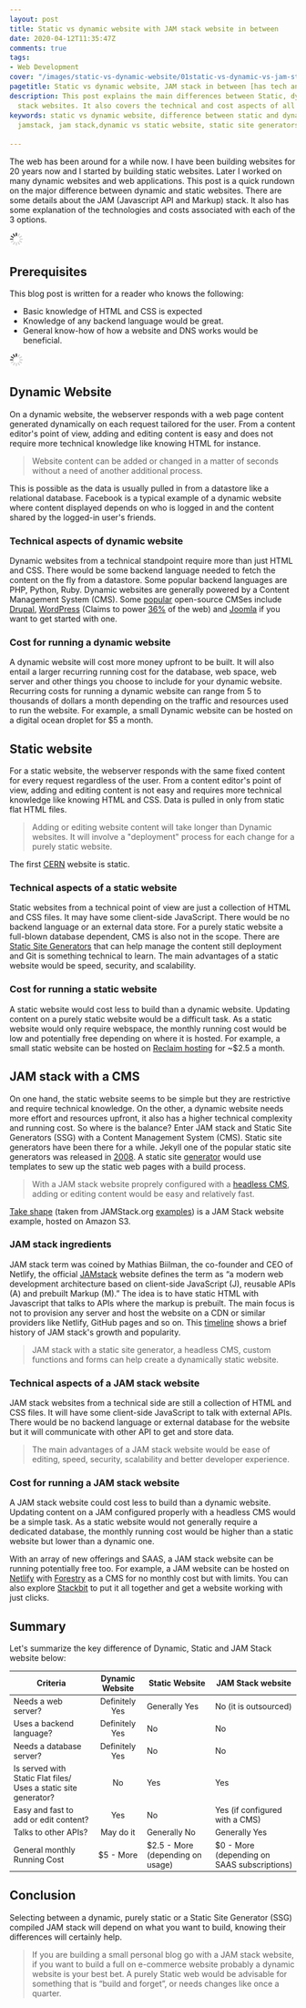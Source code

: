 ```yaml
---
layout: post
title: Static vs dynamic website with JAM stack website in between
date: 2020-04-12T11:35:47Z
comments: true
tags:
- Web Development
cover: "/images/static-vs-dynamic-website/01static-vs-dynamic-vs-jam-stack.jpg"
pagetitle: Static vs dynamic website, JAM stack in between [has tech and cost considerations]
description: This post explains the main differences between Static, dynamic and JAM
  stack websites. It also covers the technical and cost aspects of all 3 options.
keywords: static vs dynamic website, difference between static and dynamic web page,
  jamstack, jam stack,dynamic vs static website, static site generators

---
```

The web has been around for a while now. I have been building websites for 20 years now and I started by building static websites. Later I worked on many dynamic websites and web applications. This post is a quick rundown on the major difference between dynamic and static websites. There are some details about the JAM (Javascript API and Markup) stack. It also has some explanation of the technologies and costs associated with each of the 3 options.

<img class="center" src="/images/generic/loading.gif" data-echo="/images/static-vs-dynamic-website/01static-vs-dynamic-vs-jam-stack.jpg" title="Static vs dynamic website, JAM stack in between with tech and cost considerations" alt="Static vs dynamic website, JAM stack in between with tech and cost considerations">

<!-- more -->

## Prerequisites

This blog post is written for a reader who knows the following:

* Basic knowledge of HTML and CSS is expected
* Knowledge of any backend language would be great.
* General know-how of how a website and DNS works would be beneficial.

<img class="center" src="/images/generic/loading.gif" data-echo="/images/static-vs-dynamic-website/02static-vs-dynamic-vs-jam-stack.jpg" title="HTML Code" alt="HTML Code - at the end all website are HTML, CSS and JS :)">

## Dynamic Website

On a dynamic website, the webserver responds with a web page content generated dynamically on each request tailored for the user. From a content editor's point of view, adding and editing content is easy and does not require more technical knowledge like knowing HTML for instance.

> Website content can be added or changed in a matter of seconds without a need of another additional process.

This is possible as the data is usually pulled in from a datastore like a relational database. Facebook is a typical example of a dynamic website where content displayed depends on who is logged in and the content shared by the logged-in user's friends.

### Technical aspects of dynamic website

Dynamic websites from a technical standpoint require more than just HTML and CSS. There would be some backend language needed to fetch the content on the fly from a datastore. Some popular backend languages are PHP, Python, Ruby. Dynamic websites are generally powered by a Content Management System (CMS). Some [popular](https://trends.builtwith.com/cms) open-source CMSes include [Drupal](https://www.drupal.org/), [WordPress](https://wordpress.org/) (Claims to power [36%](https://wordpress.com/) of the web) and [Joomla](https://www.joomla.org/) if you want to get started with one.

### Cost for running a dynamic website

A dynamic website will cost more money upfront to be built. It will also entail a larger recurring running cost for the database, web space, web server and other things you choose to include for your dynamic website. Recurring costs for running a dynamic website can range from 5 to thousands of dollars a month depending on the traffic and resources used to run the website. For example, a small Dynamic website can be hosted on a digital ocean droplet for $5 a month.

## Static website

For a static website, the webserver responds with the same fixed content for every request regardless of the user. From a content editor's point of view, adding and editing content is not easy and requires more technical knowledge like knowing HTML and CSS. Data is pulled in only from static flat HTML  files.

> Adding or editing website content will take longer than Dynamic websites. It will involve a "deployment" process for each change for a purely static website.

The first [CERN](http://info.cern.ch/hypertext/WWW/TheProject.html) website is static.

### Technical aspects of a static website

Static websites from a technical point of view are just a collection of HTML and CSS files. It may have some client-side JavaScript. There would be no backend language or an external data store. For a purely static website a full-blown database dependent, CMS is also not in the scope. There are [Static Site Generators](https://www.staticgen.com/) that can help manage the content still deployment and Git is something technical to learn. The main advantages of a static website would be speed, security, and scalability.

### Cost for running a static website

A static website would cost less to build than a dynamic website. Updating content on a purely static website would be a difficult task. As a static website would only require webspace, the monthly running cost would be low and potentially free depending on where it is hosted. For example, a small static website can be hosted on [Reclaim hosting](https://reclaimhosting.com/shared-hosting/) for \~$2.5 a month.

## JAM stack with a CMS

On one hand, the static website seems to be simple but they are restrictive and require technical knowledge. On the other, a dynamic website needs more effort and resources upfront, it also has a higher technical complexity and running cost. So where is the balance? Enter JAM stack and Static Site Generators (SSG) with a Content Management System (CMS). Static site generators have been there for a while. Jekyll one of the popular static site generators was released in [2008](https://tom.preston-werner.com/2008/11/17/blogging-like-a-hacker.html). A static site [generator](https://www.staticgen.com/) would use templates to sew up the static web pages with a build process.

> With a JAM stack website proprely configured with a [headless CMS](https://www.sanity.io/blog/headless-cms-explained), adding or editing content would be easy and relatively fast.

[Take shape](https://www.takeshape.io/) (taken from JAMStack.org [examples](https://jamstack.org/examples/)) is a JAM Stack website example, hosted on Amazon S3.

### JAM stack ingredients

JAM stack term was coined by Mathias Biilman, the co-founder and CEO of Netlify, the official [JAMstack](https://jamstack.org/) website defines the term as “a modern web development architecture based on client-side JavaScript (J), reusable APIs (A) and prebuilt Markup (M).” The idea is to have static HTML with Javascript that talks to APIs where the markup is prebuilt. The main focus is not to provision any server and host the website on a CDN or similar providers like Netlify, GitHub pages and so on. This [timeline](https://jamstack.wtf/#timeline) shows a brief history of JAM stack's growth and popularity.

> JAM stack with a static site generator, a headless CMS, custom functions and forms can help create a dynamically static website.

### Technical aspects of a JAM stack website

JAM stack websites from a technical side are still a collection of HTML and CSS files. It will have some client-side JavaScript to talk with external APIs. There would be no backend language or external database for the website but it will communicate with other API to get and store data.

> The main advantages of a JAM stack website would be ease of editing, speed, security, scalability and better developer experience.

### Cost for running a JAM stack website

A JAM stack website could cost less to build than a dynamic website. Updating content on a JAM configured properly with a headless CMS would be a simple task. As a static website would not generally require a dedicated database, the monthly running cost would be higher than a static website but lower than a dynamic one.

With an array of new offerings and SAAS, a JAM stack website can be running potentially free too. For example, a JAM website can be hosted on [Netlify](https://www.netlify.com/) with [Forestry](https://forestry.io/) as a CMS for no monthly cost but with limits. You can also explore [Stackbit](https://www.stackbit.com/) to put it all together and get a website working with just clicks.

## Summary

Let's summarize the key difference of Dynamic, Static and JAM Stack website below:

| Criteria | Dynamic Website | Static Website | JAM Stack website |
| --- | :---: | --- | --- |
| Needs a web server? | Definitely Yes | Generally Yes | No (it is outsourced) |
| Uses a backend language? | Definitely Yes | No | No |
| Needs a database server? | Definitely Yes | No | No |
| Is served with Static Flat files/ Uses a static site generator? | No | Yes | Yes |
| Easy and fast to add or edit content? | Yes | No | Yes (if configured with a CMS) |
| Talks to other APIs? | May do it | Generally No | Generally Yes |
| General monthly Running Cost | $5 - More | $2.5 - More (depending on usage) | $0 - More (depending on SAAS subscriptions) |

## Conclusion

Selecting between a dynamic, purely static or a Static Site Generator (SSG) compiled JAM stack will depend on what you want to build, knowing their differences will certainly help.

> If you are building a small personal blog go with a JAM stack website, if you want to build a full on e-commerce website probably a dynamic website is your best bet. A purely Static web would be advisable for something that is “build and forget”, or needs changes like once a quarter.
